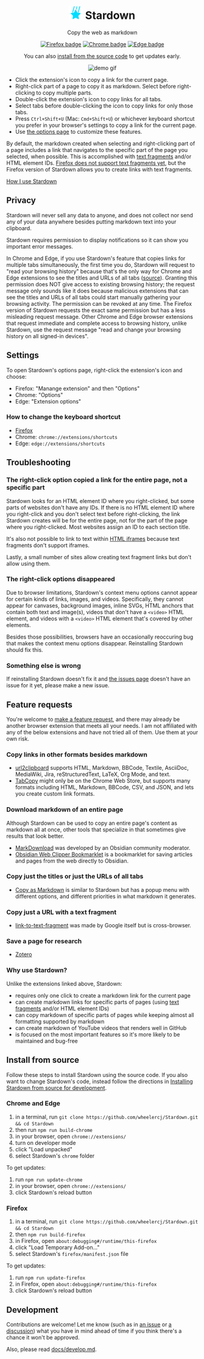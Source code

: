 <h1 align="center"><img width="35" alt="Stardown's icon" src="src/images/icon.svg"> Stardown</h1>

<p align="center">Copy the web as markdown</p>

<p align="center">
    <a href="https://addons.mozilla.org/en-US/firefox/addon/stardown/"><img alt="Firefox badge" src="https://img.shields.io/badge/Firefox-black.svg?logo=firefoxbrowser&style=for-the-badge"></a>
    <a href="https://chrome.google.com/webstore/detail/clicknohlhfdlfjfkaeongkbdgbmkbhb"><img alt="Chrome badge" src="https://img.shields.io/badge/Chrome-black.svg?logo=googlechrome&style=for-the-badge&logoColor=238d41"></a>
    <a href="https://microsoftedge.microsoft.com/addons/detail/stardown/apolhpopcbbillkbfkmdibedlgjffckf"><img alt="Edge badge" src="https://img.shields.io/badge/Edge-black.svg?logo=microsoftedge&style=for-the-badge&logoColor=33b9ab"></a>
    <!-- <a><img alt="Safari badge" src="https://img.shields.io/badge/Safari-black.svg?logo=safari&style=for-the-badge&logoColor=188ff3"></a> -->
</p>
<p align="center">
    You can also
    <a href="#install-from-source">
        install from the source code</a>
    to get updates early.
</p>

<p align="center"><img alt="demo gif" src="https://github.com/wheelercj/assets/blob/main/Stardown.gif"></p>

* Click the extension's icon to copy a link for the current page.
* Right-click part of a page to copy it as markdown. Select before right-clicking to copy multiple parts.
* Double-click the extension's icon to copy links for all tabs.
* Select tabs before double-clicking the icon to copy links for only those tabs.
* Press `Ctrl+Shift+U` (Mac: `Cmd+Shift+U`) or whichever keyboard shortcut you prefer in your browser's settings to copy a link for the current page.
* Use [the options page](#settings) to customize these features.

By default, the markdown created when selecting and right-clicking part of a page includes a link that navigates to the specific part of the page you selected, when possible. This is accomplished with [text fragments](https://web.dev/articles/text-fragments) and/or HTML element IDs. [Firefox does not support text fragments yet](https://bugzilla.mozilla.org/show_bug.cgi?id=1753933), but the Firefox version of Stardown allows you to create links with text fragments.

<!--
Stardown is free except that if you get it from Apple's App Store, there is a small fee to help cover the $99 USD per year cost I'm paying to keep Stardown available in the App Store.
-->

[How I use Stardown](https://chriswheeler.dev/posts/stardown-v1/)

## Privacy

Stardown will never sell any data to anyone, and does not collect nor send any of your data anywhere besides putting markdown text into your clipboard.

Stardown requires permission to display notifications so it can show you important error messages.

In Chrome and Edge, if you use Stardown's feature that copies links for multiple tabs simultaneously, the first time you do, Stardown will request to "read your browsing history" because that's the only way for Chrome and Edge extensions to see the titles and URLs of all tabs ([source](https://developer.chrome.com/docs/extensions/reference/permissions-list#gc-wrapper:~:text=Warning%20displayed%3A-,read%20your%20browsing%20history.,-%22topSites%22)). Granting this permission does NOT give access to existing browsing history; the request message only sounds like it does because malicious extensions that can see the titles and URLs of all tabs could start manually gathering your browsing activity. The permission can be revoked at any time. The Firefox version of Stardown requests the exact same permission but has a less misleading request message. Other Chrome and Edge browser extensions that request immediate and complete access to browsing history, unlike Stardown, use the request message "read and change your browsing history on all signed-in devices".

## Settings

To open Stardown's options page, right-click the extension's icon and choose:

* Firefox: "Manange extension" and then "Options"
* Chrome: "Options"
* Edge: "Extension options"

### How to change the keyboard shortcut

* [Firefox](https://support.mozilla.org/en-US/kb/manage-extension-shortcuts-firefox)
* Chrome: `chrome://extensions/shortcuts`
* Edge: `edge://extensions/shortcuts`

## Troubleshooting

### The right-click option copied a link for the entire page, not a specific part

Stardown looks for an HTML element ID where you right-clicked, but some parts of websites don't have any IDs. If there is no HTML element ID where you right-click and you don't select text before right-clicking, the link Stardown creates will be for the entire page, not for the part of the page where you right-clicked. Most websites assign an ID to each section title.

It's also not possible to link to text within [HTML iframes](https://www.w3schools.com/html/html_iframe.asp) because text fragments don't support iframes.

Lastly, a small number of sites allow creating text fragment links but don't allow using them.

### The right-click options disappeared

Due to browser limitations, Stardown's context menu options cannot appear for certain kinds of links, images, and videos. Specifically, they cannot appear for canvases, background images, inline SVGs, HTML anchors that contain both text and image(s), videos that don't have a `<video>` HTML element, and videos with a `<video>` HTML element that's covered by other elements.

Besides those possibilities, browsers have an occasionally reoccuring bug that makes the context menu options disappear. Reinstalling Stardown should fix this.

### Something else is wrong

If reinstalling Stardown doesn't fix it and [the issues page](https://github.com/wheelercj/Stardown/issues?q=is%3Aissue) doesn't have an issue for it yet, please make a new issue.

## Feature requests

You're welcome to [make a feature request](https://github.com/wheelercj/Stardown/issues/new?assignees=&labels=enhancement&projects=&template=feature_request.md&title=), and there may already be another browser extension that meets all your needs. I am not affiliated with any of the below extensions and have not tried all of them. Use them at your own risk.

### Copy links in other formats besides markdown

* [url2clipboard](https://github.com/asamuzaK/url2clipboard) supports HTML, Markdown, BBCode, Textile, AsciiDoc, MediaWiki, Jira, reStructuredText, LaTeX, Org Mode, and text.
* [TabCopy](https://chromewebstore.google.com/detail/tabcopy/micdllihgoppmejpecmkilggmaagfdmb) might only be on the Chrome Web Store, but supports many formats including HTML, Markdown, BBCode, CSV, and JSON, and lets you create custom link formats.

### Download markdown of an entire page

Although Stardown can be used to copy an entire page's content as markdown all at once, other tools that specialize in that sometimes give results that look better.

* [MarkDownload](https://github.com/deathau/markdownload) was developed by an Obsidian community moderator.
* [Obsidian Web Clipper Bookmarklet](https://gist.github.com/kepano/90c05f162c37cf730abb8ff027987ca3) is a bookmarklet for saving articles and pages from the web directly to Obsidian.

### Copy just the titles or just the URLs of all tabs

* [Copy as Markdown](https://github.com/yorkxin/copy-as-markdown) is similar to Stardown but has a popup menu with different options, and different priorities in what markdown it generates.

### Copy just a URL with a text fragment

* [link-to-text-fragment](https://github.com/GoogleChromeLabs/link-to-text-fragment) was made by Google itself but is cross-browser.

### Save a page for research

* [Zotero](https://www.zotero.org/)

### Why use Stardown?

Unlike the extensions linked above, Stardown:

* requires only one click to create a markdown link for the current page
* can create markdown links for specific parts of pages (using [text fragments](https://web.dev/articles/text-fragments) and/or HTML element IDs)
* can copy markdown of specific parts of pages while keeping almost all formatting supported by markdown
* can create markdown of YouTube videos that renders well in GitHub
* is focused on the most important features so it's more likely to be maintained and bug-free

## Install from source

Follow these steps to install Stardown using the source code. If you also want to change Stardown's code, instead follow the directions in [Installing Stardown from source for development](./docs/develop.md#installing-stardown-from-source-for-development).

### Chrome and Edge

1. in a terminal, run `git clone https://github.com/wheelercj/Stardown.git && cd Stardown`
2. then run `npm run build-chrome`
3. in your browser, open `chrome://extensions/`
4. turn on developer mode
5. click "Load unpacked"
6. select Stardown's `chrome` folder

To get updates:

1. run `npm run update-chrome`
2. in your browser, open `chrome://extensions/`
3. click Stardown's reload button

### Firefox

1. in a terminal, run `git clone https://github.com/wheelercj/Stardown.git && cd Stardown`
2. then `npm run build-firefox`
3. in Firefox, open `about:debugging#/runtime/this-firefox`
4. click "Load Temporary Add-on..."
5. select Stardown's `firefox/manifest.json` file

To get updates:

1. run `npm run update-firefox`
2. in Firefox, open `about:debugging#/runtime/this-firefox`
3. click Stardown's reload button

## Development

Contributions are welcome! Let me know (such as in [an issue](https://github.com/wheelercj/Stardown/issues) or [a discussion](https://github.com/wheelercj/Stardown/discussions)) what you have in mind ahead of time if you think there's a chance it won't be approved.

Also, please read [docs/develop.md](docs/develop.md).
